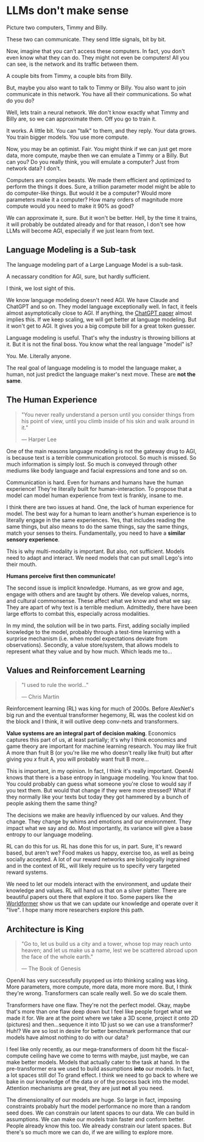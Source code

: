 # LLMs don't make sense

Picture two computers, Timmy and Billy.

These two can communicate. They send little signals, bit by bit.

Now, imagine that you can't access these computers. In fact, you don't even know
what they can do. They might not even be computers! All you can see, is the network 
and its traffic between them.

A couple bits from Timmy, a couple bits from Billy.

But, maybe you also want to talk to Timmy or Billy. You also want to join 
communicate in this network. You have all their communications. So what do you do?

Well, lets train a neural network. We don't know exactly what Timmy and Billy are,
so we can approximate them. Off you go to train it.

It works. A little bit. You can "talk" to them, and they reply. Your data 
grows. You train bigger models. You use more compute.

Now, you may be an optimist. Fair. You might think if we can just get more data, 
more compute, maybe then we can emulate a Timmy or a Billy. But can you? Do you really 
think, you will emulate a computer? Just from network data? I don't.

Computers are complex beasts. We made them efficient and optimized to perform 
the things it does. Sure, a trillion parameter model might be able to do 
computer-like things. But would it be a computer? Would more parameters make it
a computer? How many orders of magnitude more compute would you need to make it 90% 
as good?

We can approximate it, sure. But it won't be better. Hell, by the time it trains, 
it will probably be outdated already and for that reason, I don't see how LLMs 
will become AGI, especially if we just learn from text.

## Language Modeling is a Sub-task

The language modeling part of a Large Language Model is a sub-task.

A necassary condition for AGI, sure, but hardly sufficient.

I think, we lost sight of this.

We know language modeling doesn't need AGI. We have Claude and ChatGPT and so on. 
They model language exceptionally well. In fact, it feels almost asymptotically 
close to AGI. If anything, the [ChatGPT paper](https://arxiv.org/pdf/2001.08361) 
almost implies this. If we keep scaling, we will get better at language modeling.
But it won't get to AGI. It gives you a big compute bill for a great token guesser.

Language modeling is useful. That's why the industry is throwing billions at it. 
But it is not the final boss. You know what the real language "model" is?

You. Me. Literally anyone.

The real goal of language modeling is to model the language maker, a human, not 
just predict the language maker's next move. These are **not the same**.

## The Human Experience

> "You never really understand a person until you consider things from his point of 
> view, until you climb inside of his skin and walk around in it."
>
> — Harper Lee

One of the main reasons language modeling is not the gateway drug to AGI, is because
text is a terrible communication protocol. So much is missed. So much information 
is simply lost. So much is conveyed through other mediums like body language and facial 
expressions and tone and so on. 

Communication is hard. Even for humans and humans have the human experience! 
They're literally built for human-interaction. To propose that a model can model 
human experience from text is frankly, insane to me. 

I think there are two issues at hand. One, the lack of human experience for 
model. The best way for a human to learn another's human experience is to literally 
engage in the same experiences. Yes, that includes reading the same things, but 
also means to do the same things, say the same things, match your senses to theirs. 
Fundamentally, you need to have a **similar sensory experience**.

This is why multi-modality is important. But also, not sufficient. Models need to 
adapt and interact. We need models that can put small Lego's into their mouth.

**Humans perceive first then communicate!**

The second issue is implicit knowledge. Humans, as we grow and age, engage with 
others and are taught by others. We develop values, norms, and cultural commonsense.
These affect what we know and what we say. They are apart of why text is a terrible 
medium. Admittedly, there have been large efforts to combat this, especially across
modalities.

In my mind, the solution will be in two parts. First, adding socially implied knowledge 
to the model, probably through a test-time learning with a surprise mechanism (i.e. 
when model expectations deviate from observations). Secondly, a value store/system, that 
allows models to represent what they value and by how much. Which leads me to...

## Values and Reinforcement Learning

> "I used to rule the world..."
>
> — Chris Martin

Reinforcement learning (RL) was king for much of 2000s. Before AlexNet's big run 
and the eventual transformer hegemony, RL was the coolest kid on the block and I 
think, it will outlive deep conv-nets and transformers.

**Value systems are an integral part of decision making**. Economics captures this 
part of us, at least partially; it's why I think economics and game theory are 
important for machine learning research. You may like fruit A more than fruit B (or 
you're like me who doesn't really like fruit) but after giving you _x_ fruit A, 
you will probably want fruit B more...

This is important, in my opinion. In fact, I think it's really important. OpenAI 
knows that there is a base entropy in language modeling. You know that too. 
You could probably can guess what someone you're close to would say if you text 
them. But would that change if they were more stressed? What if they normally like 
your texts but today they got hammered by a bunch of people asking them the same thing? 

The decisions we make are heavily influenced by our values. And they change. They
change by whims and emotions and our environment. They impact what we say and do.
Most importantly, its variance will give a base entropy to our language modeling.

RL can do this for us. RL has done this for us, in part. Sure, it's reward based, 
but aren't we? Food makes us happy, exercise too, as well as being socially accepted. 
A lot of our reward networks are biologically ingrained and in the context of RL,
will likely require us to specify very targeted reward systems.

We need to let our models interact with the environment, and update their knowledge 
and values. RL will hand us that on a silver platter. There are beautiful papers out 
there that explore it too. Some papers like the [Worldformer](https://arxiv.org/pdf/2106.09608) 
show us that we can update our knowledge and operate over it "live". I hope many 
more researchers explore this path.

## Architecture is King

> "Go to, let us build us a city and a tower, whose top may reach unto heaven; 
> and let us make us a name, lest we be scattered abroad upon the face of the 
> whole earth." 
>
> — The Book of Genesis

OpenAI has very successfully psyoped us into thinking scaling was king. More 
parameters, more compute, more data, more more more. But, I think they're wrong. 
Transformers can scale really well. So we do scale them.

Transformers have one flaw. They're not the perfect model. Okay, maybe that's 
more than one flaw deep down but I feel like people forget what we made it for.
We are at the point where we take a 3D scene, project it onto 2D (pictures) 
and then...sequence it into 1D just so we can use a transformer? Huh!? We are so 
lost in desire for better benchmark performance that our models have almost 
nothing to do with our data?

I feel like only recently, as our mega-transformers of doom hit the fiscal-compute 
ceiling have we come to terms with maybe, just maybe, we can make better models.
Models that actually cater to the task at hand. In the pre-transformer era we used 
to build assumptions **into** our models. In fact, a lot spaces still do! To grand
effect. I think we need to go back to where we bake in our knowledge of the data or 
of the process back into the model. Attention mechanisms are great, they are just 
**not** all you need.

The dimensionality of our models are huge. So large in fact, imposing constraints 
probably hurt the model performance no more than a random seed does. We can constrain 
our latent spaces to our data. We can build in assumptions. We can make our models
train faster and conform better. People already know this too. We already constrain 
our latent spaces. But there's so much more we can do, if we are willing to explore 
more.
